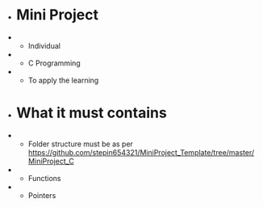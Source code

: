 + # Mini Project
+ * Individual
+ * C Programming
+  * To apply the learning
+  # What it must contains
+  * Folder structure must be as per https://github.com/stepin654321/MiniProject_Template/tree/master/MiniProject_C
+    * Functions
+    * Pointers
